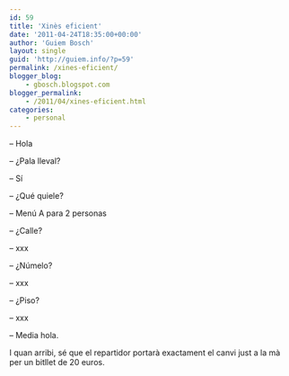 ```yaml
---
id: 59
title: 'Xinès eficient'
date: '2011-04-24T18:35:00+00:00'
author: 'Guiem Bosch'
layout: single
guid: 'http://guiem.info/?p=59'
permalink: /xines-eficient/
blogger_blog:
    - gbosch.blogspot.com
blogger_permalink:
    - /2011/04/xines-eficient.html
categories:
    - personal
---
```


– Hola

– ¿Pala lleval?

– Sí

– ¿Qué quiele?

– Menú A para 2 personas

– ¿Calle?

– xxx

– ¿Númelo?

– xxx

– ¿Piso?

– xxx

– Media hola.

I quan arribi, sé que el repartidor portarà exactament el canvi just a la mà per un bitllet de 20 euros.